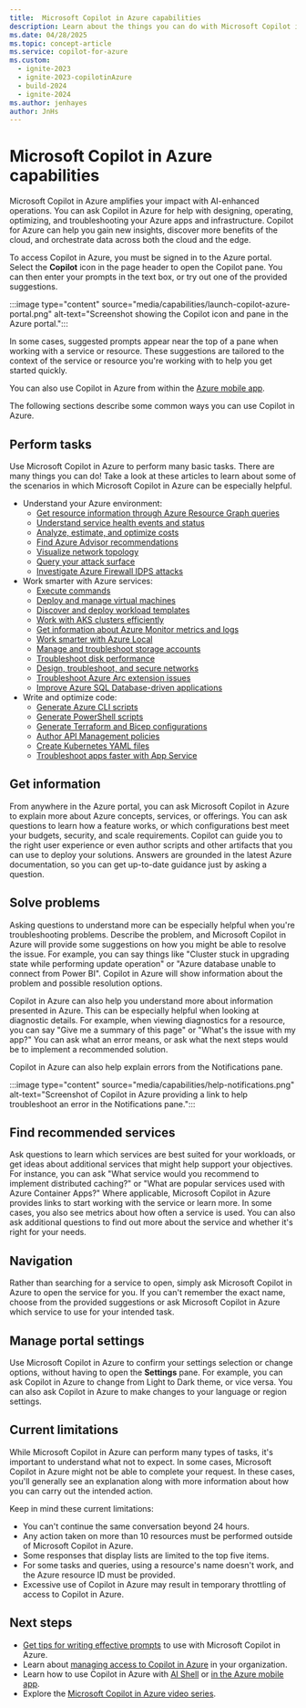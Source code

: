 ```yaml
---
title:  Microsoft Copilot in Azure capabilities
description: Learn about the things you can do with Microsoft Copilot in Azure.
ms.date: 04/28/2025
ms.topic: concept-article
ms.service: copilot-for-azure
ms.custom:
  - ignite-2023
  - ignite-2023-copilotinAzure
  - build-2024
  - ignite-2024
ms.author: jenhayes
author: JnHs
---
```


# Microsoft Copilot in Azure capabilities

Microsoft Copilot in Azure amplifies your impact with AI-enhanced operations. You can ask Copilot in Azure for help with designing, operating, optimizing, and troubleshooting your Azure apps and infrastructure. Copilot for Azure can help you gain new insights, discover more benefits of the cloud, and orchestrate data across both the cloud and the edge.

To access Copilot in Azure, you must be signed in to the Azure portal. Select the **Copilot** icon in the page header to open the Copilot pane. You can then enter your prompts in the text box, or try out one of the provided suggestions.

:::image type="content" source="media/capabilities/launch-copilot-azure-portal.png" alt-text="Screenshot showing the Copilot icon and pane in the Azure portal.":::

In some cases, suggested prompts appear near the top of a pane when working with a service or resource. These suggestions are tailored to the context of the service or resource you're working with to help you get started quickly.

You can also use Copilot in Azure from within the [Azure mobile app](../azure-portal/mobile-app/microsoft-copilot-in-azure.md).

The following sections describe some common ways you can use Copilot in Azure.

## Perform tasks

Use Microsoft Copilot in Azure to perform many basic tasks. There are many things you can do! Take a look at these articles to learn about some of the scenarios in which Microsoft Copilot in Azure can be especially helpful.

- Understand your Azure environment:
  - [Get resource information through Azure Resource Graph queries](get-information-resource-graph.md)
  - [Understand service health events and status](understand-service-health.md)
  - [Analyze, estimate, and optimize costs](analyze-cost-management.md)
  - [Find Azure Advisor recommendations](find-recommendations-advisor.md)
  - [Visualize network topology](visualize-network-topology.md)
  - [Query your attack surface](query-attack-surface.md)
  - [Investigate Azure Firewall IDPS attacks](/azure/firewall/firewall-copilot)
- Work smarter with Azure services:
  - [Execute commands](execute-commands.md)
  - [Deploy and manage virtual machines](deploy-vms-effectively.md)
  - [Discover and deploy workload templates](deploy-workload-templates.md)
  - [Work with AKS clusters efficiently](work-aks-clusters.md)
  - [Get information about Azure Monitor metrics and logs](get-monitoring-information.md)
  - [Work smarter with Azure Local](work-smarter-edge.md)
  - [Manage and troubleshoot storage accounts](improve-storage-accounts.md)
  - [Troubleshoot disk performance](troubleshoot-disk-performance.md)
  - [Design, troubleshoot, and secure networks](network-management.md)
  - [Troubleshoot Azure Arc extension issues](troubleshoot-arc-extension.md)
  - [Improve Azure SQL Database-driven applications](/azure/azure-sql/copilot/copilot-azure-sql-overview#microsoft-copilot-for-azure-enhanced-scenarios)
- Write and optimize code:
  - [Generate Azure CLI scripts](generate-cli-scripts.md)
  - [Generate PowerShell scripts](generate-powershell-scripts.md)
  - [Generate Terraform and Bicep configurations](generate-terraform-configurations.md)
  - [Author API Management policies](author-api-management-policies.md)
  - [Create Kubernetes YAML files](generate-kubernetes-yaml.md)
  - [Troubleshoot apps faster with App Service](troubleshoot-app-service.md)

## Get information

From anywhere in the Azure portal, you can ask Microsoft Copilot in Azure to explain more about Azure concepts, services, or offerings. You can ask questions to learn how a feature works, or which configurations best meet your budgets, security, and scale requirements. Copilot can guide you to the right user experience or even author scripts and other artifacts that you can use to deploy your solutions. Answers are grounded in the latest Azure documentation, so you can get up-to-date guidance just by asking a question.

## Solve problems

Asking questions to understand more can be especially helpful when you're troubleshooting problems. Describe the problem, and Microsoft Copilot in Azure will provide some suggestions on how you might be able to resolve the issue. For example, you can say things like "Cluster stuck in upgrading state while performing update operation" or "Azure database unable to connect from Power BI". Copilot in Azure will show information about the problem and possible resolution options.

Copilot in Azure can also help you understand more about information presented in Azure. This can be especially helpful when looking at diagnostic details. For example, when viewing diagnostics for a resource, you can say "Give me a summary of this page" or "What's the issue with my app?" You can ask what an error means, or ask what the next steps would be to implement a recommended solution.

Copilot in Azure can also help explain errors from the Notifications pane.

:::image type="content" source="media/capabilities/help-notifications.png" alt-text="Screenshot of Copilot in Azure providing a link to help troubleshoot an error in the Notifications pane.":::

## Find recommended services

Ask questions to learn which services are best suited for your workloads, or get ideas about additional services that might help support your objectives. For instance, you can ask "What service would you recommend to implement distributed caching?" or "What are popular services used with Azure Container Apps?" Where applicable, Microsoft Copilot in Azure provides links to start working with the service or learn more. In some cases, you also see metrics about how often a service is used. You can also ask additional questions to find out more about the service and whether it's right for your needs.

## Navigation

Rather than searching for a service to open, simply ask Microsoft Copilot in Azure to open the service for you. If you can't remember the exact name, choose from the provided suggestions or ask Microsoft Copilot in Azure which service to use for your intended task.

## Manage portal settings

Use Microsoft Copilot in Azure to confirm your settings selection or change options, without having to open the **Settings** pane. For example, you can ask Copilot in Azure to change from Light to Dark theme, or vice versa. You can also ask Copilot in Azure to make changes to your language or region settings.

## Current limitations

While Microsoft Copilot in Azure can perform many types of tasks, it's important to understand what not to expect. In some cases, Microsoft Copilot in Azure might not be able to complete your request. In these cases, you'll generally see an explanation along with more information about how you can carry out the intended action.

Keep in mind these current limitations:

- You can't continue the same conversation beyond 24 hours.
- Any action taken on more than 10 resources must be performed outside of Microsoft Copilot in Azure.
- Some responses that display lists are limited to the top five items.
- For some tasks and queries, using a resource's name doesn't work, and the Azure resource ID must be provided.
- Excessive use of Copilot in Azure may result in temporary throttling of access to Copilot in Azure.

## Next steps

- [Get tips for writing effective prompts](write-effective-prompts.md) to use with Microsoft Copilot in Azure.
- Learn about [managing access to Copilot in Azure](manage-access.md) in your organization.
- Learn how to use Copilot in Azure with [AI Shell](ai-shell-overview.md) or [in the Azure mobile app](/azure/azure-portal/mobile-app/microsoft-copilot-in-azure).
- Explore the [Microsoft Copilot in Azure video series](/shows/microsoft-copilot-in-azure/).
